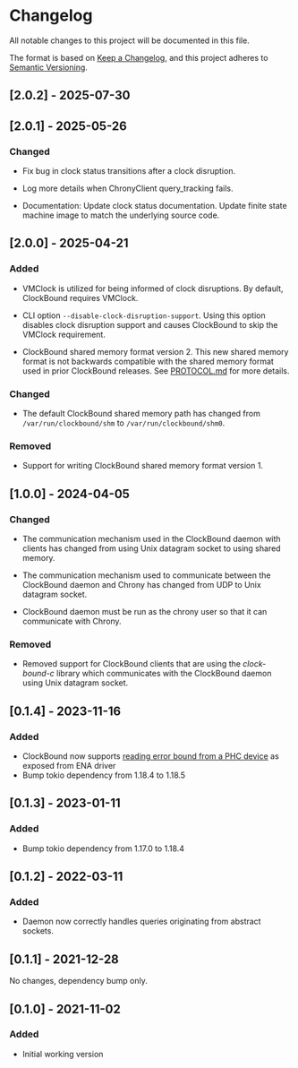 # Changelog

All notable changes to this project will be documented in this file.

The format is based on [Keep a Changelog](https://keepachangelog.com/en/1.0.0/),
and this project adheres to [Semantic Versioning](https://semver.org/spec/v2.0.0.html).

## [2.0.2] - 2025-07-30

## [2.0.1] - 2025-05-26

### Changed

- Fix bug in clock status transitions after a clock disruption.

- Log more details when ChronyClient query_tracking fails.

- Documentation:
  Update clock status documentation.
  Update finite state machine image to match the underlying source code.

## [2.0.0] - 2025-04-21

### Added

- VMClock is utilized for being informed of clock disruptions.
  By default, ClockBound requires VMClock.

- CLI option `--disable-clock-disruption-support`.
  Using this option disables clock disruption support and causes 
  ClockBound to skip the VMClock requirement.

- ClockBound shared memory format version 2.
  This new shared memory format is not backwards compatible with the 
  shared memory format used in prior ClockBound releases.
  See [PROTOCOL.md](../docs/PROTOCOL.md) for more details.

### Changed

- The default ClockBound shared memory path has changed from
  `/var/run/clockbound/shm` to `/var/run/clockbound/shm0`.

### Removed

- Support for writing ClockBound shared memory format version 1.

## [1.0.0] - 2024-04-05

### Changed

- The communication mechanism used in the ClockBound daemon with clients has
  changed from using Unix datagram socket to using shared memory.

- The communication mechanism used to communicate between the ClockBound daemon
  and Chrony has changed from UDP to Unix datagram socket.

- ClockBound daemon must be run as the chrony user so that it can communicate
  with Chrony.

### Removed

- Removed support for ClockBound clients that are using the *clock-bound-c* library
  which communicates with the ClockBound daemon using Unix datagram socket.

## [0.1.4] - 2023-11-16

### Added

- ClockBound now supports [reading error bound from a PHC device](https://github.com/amzn/amzn-drivers/tree/master/kernel/linux/ena) as exposed from ENA driver
- Bump tokio dependency from 1.18.4 to 1.18.5

## [0.1.3] - 2023-01-11

### Added

- Bump tokio dependency from 1.17.0 to 1.18.4

## [0.1.2] - 2022-03-11

### Added

- Daemon now correctly handles queries originating from abstract sockets.

## [0.1.1] - 2021-12-28

No changes, dependency bump only.

## [0.1.0] - 2021-11-02

### Added

- Initial working version
